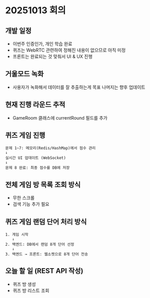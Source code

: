 # 20251013 회의


## 개발 일정
- 이번주 인증인가, 개인 학습 완료
- 퀴즈는 WebRTC 관련하여 정해진 내용이 없으므로 아직 미정
- 프론트는 완료되는 것 맞춰서 UI & UX 진행

## 거울모드 녹화
- 사용자가 녹화해서 데이터를 잘 추출하는게 목표 나머지는 향후 업데이트

## 현재 진행 라운드 추적
- GameRoom 클래스에 currentRound 필드를 추가


## 퀴즈 게임 진행
```
문제 1~7: 메모리(Redis/HashMap)에서 점수 관리
↓
실시간 UI 업데이트 (WebSocket)
↓
문제 8 완료: 최종 점수를 DB에 저장
```

## 전체 게임 방 목록 조회 방식
- 무한 스크롤
- 검색 기능 추가 필요

## 퀴즈 게임 랜덤 단어 처리 방식
```
1. 게임 시작
   ↓
2. 백엔드: DB에서 랜덤 8개 단어 선정
   ↓
3. 백엔드 → 프론트: 웹소켓으로 8개 단어 전송
```

## 오늘 할 일 (REST API 작성)
- 퀴즈 방 생성
- 퀴즈 방 리스트 조회